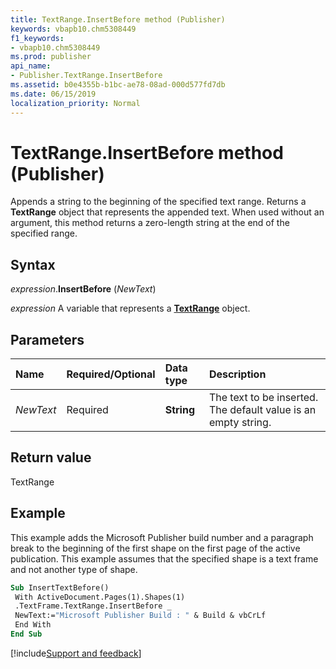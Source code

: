 ```yaml
---
title: TextRange.InsertBefore method (Publisher)
keywords: vbapb10.chm5308449
f1_keywords:
- vbapb10.chm5308449
ms.prod: publisher
api_name:
- Publisher.TextRange.InsertBefore
ms.assetid: b0e4355b-b1bc-ae78-08ad-000d577fd7db
ms.date: 06/15/2019
localization_priority: Normal
---
```



# TextRange.InsertBefore method (Publisher)

Appends a string to the beginning of the specified text range. Returns a **TextRange** object that represents the appended text. When used without an argument, this method returns a zero-length string at the end of the specified range.


## Syntax

_expression_.**InsertBefore** (_NewText_)

_expression_ A variable that represents a **[TextRange](Publisher.TextRange.md)** object.


## Parameters

|Name|Required/Optional|Data type|Description|
|:-----|:-----|:-----|:-----|
|_NewText_|Required| **String**|The text to be inserted. The default value is an empty string.|

## Return value

TextRange


## Example

This example adds the Microsoft Publisher build number and a paragraph break to the beginning of the first shape on the first page of the active publication. This example assumes that the specified shape is a text frame and not another type of shape.

```vb
Sub InsertTextBefore() 
 With ActiveDocument.Pages(1).Shapes(1) 
 .TextFrame.TextRange.InsertBefore _ 
 NewText:="Microsoft Publisher Build : " & Build & vbCrLf 
 End With 
End Sub
```

[!include[Support and feedback](~/includes/feedback-boilerplate.md)]